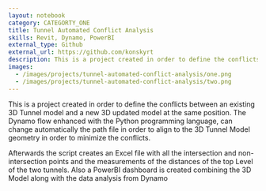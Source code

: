 ```yaml
---
layout: notebook
category: CATEGORTY_ONE
title: Tunnel Automated Conflict Analysis
skills: Revit, Dynamo, PowerBI
external_type: Github
external_url: https://github.com/konskyrt
description: This is a project created in order to define the conflicts between an existing 3D Tunnel model and a new 3D updated model at the same position. The Dynamo flow enhanced with the Python programming language, can change automatically the path file in order to align to the 3D Tunnel Model geometry in order to minimize the conflicts. 
images:
  - /images/projects/tunnel-automated-conflict-analysis/one.png
  - /images/projects/tunnel-automated-conflict-analysis/two.png
---
```


This is a project created in order to define the conflicts between an existing 3D Tunnel model and a new 3D updated model at the same position. The Dynamo flow enhanced with the Python programming language, can change automatically the path file in order to align to the 3D Tunnel Model geometry in order to minimize the conflicts. 

Afterwards the script creates an Excel file with all the intersection and non-intersection points and the measurements of the distances of the top Level of the two tunnels. Also a PowerBI dashboard is created combining the 3D Model along with the data analysis from Dynamo
